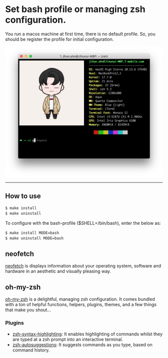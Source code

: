 # Set bash profile or managing zsh configuration.

You run a macos machine at first time, there is no default profile.
So, you should be register the profile for initial configuration.

![screenshot](.resource/screenshot.png)

---

## How to use

```bash
$ make install
$ make uninstall
```
To configure with the bash-profile ($SHELL=/bin/bash), enter the below as:

```bash
$ make install MODE=bash
$ make uninstall MODE=bash
```

## neofetch
[neofetch](https://github.com/dylanaraps/neofetch#) is displays information about your operating system, software and hardware in an aesthetic and visually pleasing way.

## oh-my-zsh
[oh-my-zsh](https://ohmyz.sh) is a delightful, managing zsh configuration. It comes bundled with a ton of helpful functions, helpers, plugins, themes, and a few things that make you shout...

### Plugins
- [zsh-syntax-highlighting](https://github.com/zsh-users/zsh-syntax-highlighting#zsh-syntax-highlighting-): It enables highlighting of commands whilst they are typed at a zsh prompt into an interactive terminal.
- [zsh-autosuggestions](https://github.com/zsh-users/zsh-autosuggestions): It suggests commands as you type, based on command history.
